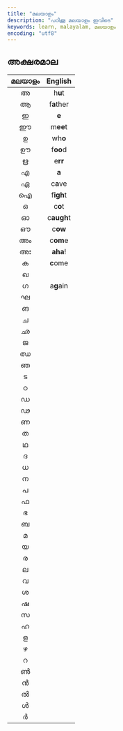 ```yaml
---
title: "മലയാളം"
description: "പഠിക്കൂ മലയാളം ഇവിടെ"
keywords: learn, malayalam, മലയാളം
encoding: "utf8"
---
```


## അക്ഷരമാല ##

| മലയാളം | English |
|:----------:|:-----------:|
| അ | h**u**t
| ആ | f**a**ther
| ഇ | **e**
| ഈ | m**ee**t
| ഉ | wh**o**
| ഊ | f**oo**d
| ഋ | e**rr**
| എ | **a**
| ഏ | c**a**ve
| ഐ | f**igh**t
| ഒ | c**o**t
| ഓ | c**augh**t
| ഔ | c**ow**
| അം | c**om**e
| അഃ | **aha**!
| ക | **c**ome
| ഖ |
| ഗ | a**g**ain
| ഘ |
| ങ |
| ച |
| ഛ |
| ജ |
| ഝ |
| ഞ |
| ട |
| ഠ |
| ഡ |
| ഢ |
| ണ |
| ത |
| ഥ |
| ദ |
| ധ |
| ന |
| പ |
| ഫ |
| ഭ |
| ബ |
| മ |
| യ |
| ര |
| ല |
| വ |
| ശ |
| ഷ |
| സ |
| ഹ |
| ള |
| ഴ |
| റ |
| ൺ |
| ൻ |
| ൽ |
| ൾ |
| ർ |
